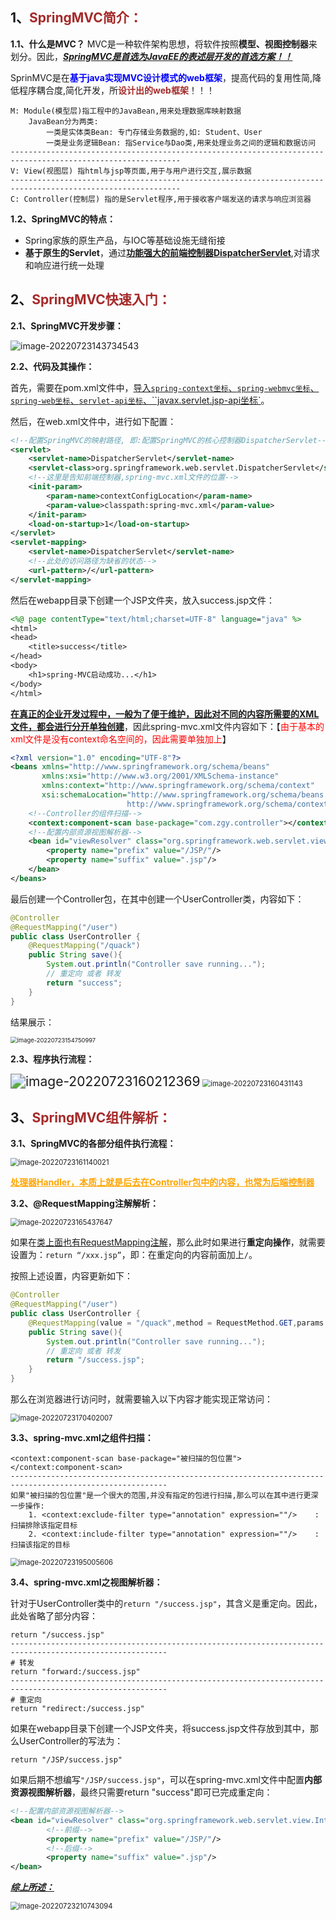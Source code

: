 ## 1、<span style="color:brown">SpringMVC简介：</span>

**1.1、什么是MVC？**
MVC是一种软件架构思想，将软件按照**模型、视图控制器**来划分。因此，<u>***SpringMVC是首选为JavaEE的表述层开发的首选方案！！***</u>

SprinMVC是在<span style="color:blue">**基于java实现MVC设计模式的web框架**</span>，提高代码的复用性简,降低程序耦合度,简化开发，所<span style="color:brown">**设计出的web框架**</span>！！！

```apl
M: Module(模型层)指工程中的JavaBean,用来处理数据库映射数据
	JavaBean分为两类:
		一类是实体类Bean: 专门存储业务数据的,如: Student、User
		一类是业务逻辑Bean: 指Service与Dao类,用来处理业务之间的逻辑和数据访问
------------------------------------------------------------------------------------------------------------
V: View(视图层) 指html与jsp等页面,用于与用户进行交互,展示数据
------------------------------------------------------------------------------------------------------------
C: Controller(控制层) 指的是Servlet程序,用于接收客户端发送的请求与响应浏览器
```

**1.2、SpringMVC的特点：**

- Spring家族的原生产品，与IOC等基础设施无缝衔接
- **基于原生的Servlet**，通过<u>**功能强大的前端控制器DispatcherServlet**</u>,对请求和响应进行统一处理



## 2、<span style="color:brown">SpringMVC快速入门：</span>

**2.1、SpringMVC开发步骤：**

![image-20220723143734543](https://raw.githubusercontent.com/root-bine/image/main/Typora-image/SpringMVC%E5%BF%AB%E9%80%9F%E5%85%A5%E9%97%A8.png)

**2.2、代码及其操作：**

首先，需要在pom.xml文件中，<u>导入`spring-context坐标`、`spring-webmvc坐标`、`spring-web坐标`、`servlet-api坐标`、``javax.servlet.jsp-api坐标`</u>。

然后，在web.xml文件中，进行如下配置：

```xml
<!--配置SpringMVC的映射路径, 即:配置SpringMVC的核心控制器DispatcherServlet-->
<servlet>
    <servlet-name>DispatcherServlet</servlet-name>
    <servlet-class>org.springframework.web.servlet.DispatcherServlet</servlet-class>
    <!--这里是告知前端控制器,spring-mvc.xml文件的位置-->
    <init-param>
        <param-name>contextConfigLocation</param-name>
        <param-value>classpath:spring-mvc.xml</param-value>
    </init-param>
    <load-on-startup>1</load-on-startup>
</servlet>
<servlet-mapping>
    <servlet-name>DispatcherServlet</servlet-name>
    <!--此处的访问路径为缺省的状态-->
    <url-pattern>/</url-pattern>
</servlet-mapping>
```

然后在webapp目录下创建一个JSP文件夹，放入success.jsp文件：

```jsp
<%@ page contentType="text/html;charset=UTF-8" language="java" %>
<html>
<head>
    <title>success</title>
</head>
<body>
    <h1>spring-MVC启动成功...</h1>
</body>
</html>
```

**<u>在真正的企业开发过程中，一般为了便于维护，因此对不同的内容所需要的XML文件，都会进行分开单独创建</u>**，因此spring-mvc.xml文件内容如下：【<span style="color:red">由于基本的xml文件是没有context命名空间的，因此需要单独加上</span>】

```xml
<?xml version="1.0" encoding="UTF-8"?>
<beans xmlns="http://www.springframework.org/schema/beans"
       xmlns:xsi="http://www.w3.org/2001/XMLSchema-instance"
       xmlns:context="http://www.springframework.org/schema/context"
       xsi:schemaLocation="http://www.springframework.org/schema/beans http://www.springframework.org/schema/beans/spring-beans.xsd
                          http://www.springframework.org/schema/context http://www.springframework.org/schema/context/spring-context.xsd">
    <!--Controller的组件扫描-->
    <context:component-scan base-package="com.zgy.controller"></context:component-scan>
    <!--配置内部资源视图解析器-->
    <bean id="viewResolver" class="org.springframework.web.servlet.view.InternalResourceViewResolver">
        <property name="prefix" value="/JSP/"/>
        <property name="suffix" value=".jsp"/>
    </bean>
</beans>
```

最后创建一个Controller包，在其中创建一个UserController类，内容如下：

```java
@Controller
@RequestMapping("/user")
public class UserController {
    @RequestMapping("/quack")
    public String save(){
        System.out.println("Controller save running...");
        // 重定向 或者 转发
        return "success";
    }
}
```

结果展示：

<img src="https://raw.githubusercontent.com/root-bine/image/main/Typora-image/SpringMVC%E5%90%AF%E5%8A%A8%E7%BB%93%E6%9E%9C.png" alt="image-20220723154750997" style="zoom:67%;" />

**2.3、程序执行流程：**

<img src="https://raw.githubusercontent.com/root-bine/image/main/Typora-image/SpringMVC%E6%89%A7%E8%A1%8C%E6%B5%81%E7%A8%8B.png" alt="image-20220723160212369" style="zoom:150%;" />

<img src="https://raw.githubusercontent.com/root-bine/image/main/Typora-image/SpringMVC%E6%B5%81%E7%A8%8B%E5%9B%BE.png" alt="image-20220723160431143" style="zoom:80%;" />



## 3、<span style="color:brown">SpringMVC组件解析：</span>

**3.1、SpringMVC的各部分组件执行流程：**

<img src="https://raw.githubusercontent.com/root-bine/image/main/Typora-image/SpringMVC%E7%BB%84%E4%BB%B6%E6%89%A7%E8%A1%8C%E6%B5%81%E7%A8%8B.png" alt="image-20220723161140021" style="zoom:80%;" />

<span style="color:orange"><u>**处理器Handler，本质上就是后去在Controller包中的内容，也常为后端控制器**</u></span>

**3.2、@RequestMapping注解解析：**

<img src="https://raw.githubusercontent.com/root-bine/image/main/Typora-image/RequestMapping%E6%B3%A8%E8%A7%A3.png" alt="image-20220723165437647" style="zoom:80%;" />

如果在<u>类上面也有RequestMapping注解</u>，那么此时如果进行**重定向操作**，就需要设置为：`return “/xxx.jsp”`，即：在重定向的内容前面加上`/`。

按照上述设置，内容更新如下：

```java
@Controller
@RequestMapping("/user")
public class UserController {
    @RequestMapping(value = "/quack",method = RequestMethod.GET,params = {"username"})
    public String save(){
        System.out.println("Controller save running...");
        // 重定向 或者 转发
        return "/success.jsp";
    }
}
```

那么在浏览器进行访问时，就需要输入以下内容才能实现正常访问：

<img src="https://raw.githubusercontent.com/root-bine/image/main/Typora-image/RequestMapping%E7%9A%84%E5%BA%94%E7%94%A8.png" alt="image-20220723170402007" style="zoom:80%;" />

**3.3、spring-mvc.xml之组件扫描：**

```apl
<context:component-scan base-package="被扫描的包位置"></context:component-scan>
---------------------------------------------------------------------------------------------------------
如果"被扫描的包位置"是一个很大的范围,并没有指定的包进行扫描,那么可以在其中进行更深一步操作:
	1. <context:exclude-filter type="annotation" expression=""/>	:	扫描排除该指定目标
	2. <context:include-filter type="annotation" expression=""/>	:	扫描该指定的目标
```

<img src="https://raw.githubusercontent.com/root-bine/image/main/Typora-image/SpringMVC%E7%9B%B8%E5%85%B3%E8%AE%BE%E7%BD%AE.png" alt="image-20220723195005606" style="zoom:80%;" />



**3.4、spring-mvc.xml之视图解析器：**

针对于UserController类中的`return "/success.jsp"`，其含义是重定向。因此，此处省略了部分内容：

```apl
return "/success.jsp"
---------------------------------------------------------------------------------------------------------
# 转发
return "forward:/success.jsp"
---------------------------------------------------------------------------------------------------------
# 重定向
return "redirect:/success.jsp"
```

如果在webapp目录下创建一个JSP文件夹，将success.jsp文件存放到其中，那么UserController的写法为：

```apl
return "/JSP/success.jsp"
```

如果后期不想编写`"/JSP/success.jsp"`，可以在spring-mvc.xml文件中配置**内部资源视图解析器**，最终只需要return "success"即可已完成重定向：

```xml
<!--配置内部资源视图解析器-->
<bean id="viewResolver" class="org.springframework.web.servlet.view.InternalResourceViewResolver">
    	<!--前缀-->
        <property name="prefix" value="/JSP/"/>
    	<!--后缀-->
        <property name="suffix" value=".jsp"/>
</bean>
```

***<u>综上所述：</u>***

<img src="https://raw.githubusercontent.com/root-bine/image/main/Typora-image/%E8%A7%86%E5%9B%BE%E8%A7%A3%E6%9E%90%E5%99%A8.png" alt="image-20220723210743094" style="zoom:80%;" />

